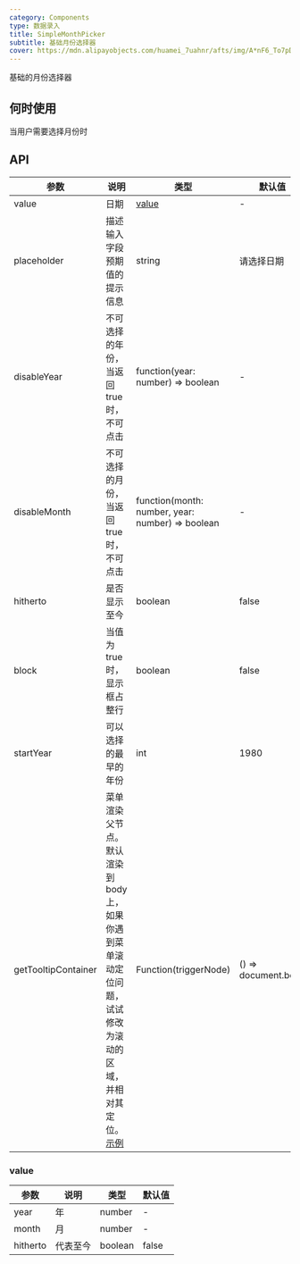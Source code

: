 ```yaml
---
category: Components
type: 数据录入
title: SimpleMonthPicker
subtitle: 基础月份选择器
cover: https://mdn.alipayobjects.com/huamei_7uahnr/afts/img/A*nF6_To7pDSAAAAAAAAAAAAAADrJ8AQ/original
---
```


基础的月份选择器

## 何时使用

当用户需要选择月份时

## API

| 参数           | 说明                           | 类型  | 默认值 |
|----------------|-------------------------------|------|--------|
| value       | 日期               | [value](#value)    | -  |
| placeholder   | 描述输入字段预期值的提示信息                | string    | 请选择日期  |
| disableYear   | 不可选择的年份，当返回 true 时，不可点击                    | function(year: number) => boolean | - |
| disableMonth  | 不可选择的月份，当返回 true 时，不可点击 | function(month: number, year: number) => boolean | - |
| hitherto      | 是否显示至今  | boolean | false |
| block         | 当值为 true 时，显示框占整行  | boolean | false |
| startYear     | 可以选择的最早的年份  | int | 1980 |
| getTooltipContainer | 菜单渲染父节点。默认渲染到 body 上，如果你遇到菜单滚动定位问题，试试修改为滚动的区域，并相对其定位。[示例](http://codepen.io/anon/pen/xVBOVQ?editors=001) | Function(triggerNode) | () => document.body |

### value
| 参数           | 说明                           | 类型  | 默认值 |
|----------------|-------------------------------|------|--------|
| year       | 年               | number    | -  |
| month   | 月                | number    | -  |
| hitherto      | 代表至今  | boolean | false |



